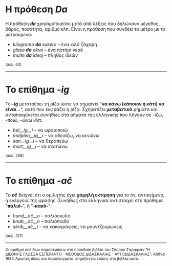 # __Η πρόθεση__ *__Da__* 

Η πρόθεση *__da__* χρησιμοποιείται μετά από λέξεις που δηλώνουν μέγεθος, βάρος, ποσότητα, αριθμό κλπ. Είναι η πρόθεση που συνδέει το μέτρο με το μετρούμενο:

- *kilogramo __da__ sukero* – ένα κιλό ζάχαρη
- *glaso __da__ akvo* – ένα ποτήρι νερό 
- *multe __da__ ideoj* – πλήθος ιδεών 

<sub>(σελ. 62)</sub>

---

# __Το επίθημα__ *__-ig__* 

Το *__-ig__* μετατρέπει τη ρίζα ώστε να σημαίνει "__να κάνω (κάποιον ή κάτι) να είναι ..__", αυτό που εκφράζει η ρίζα.
Σχηματίζει __μεταβατικά__ ρήματα και ανταποκρίνεται συνήθως στα ρήματα της ελληνικής που λήγουν σε -ιζω, -ποιώ, -ώνω κλπ:

- *bel__ig__i* – να ωραιοποιώ
- *malplen__ig__i* – να αδειάζω, να κενώνω
- *san__ig__i* – να θεραπεύω
- *mort__ig__i* – να σκοτώνω 

<sub>(σελ. 298)</sub>

---

# __Το επίθημα__ *__-aĉ__* 

Το *__aĉ__* δείχνει ότι ο ομιλητής έχει __χαμηλή εκτίμηση__ για το όν, αντικείμενο, ή ενέργεια της φράσης. Συνήθως στα ελληνικά αντιστοιχεί στο πρόθημα "__παλιό-__", ή "__-κακό-__":

- *hund__aĉ__o* – παλιόσκυλο
- *knab__aĉ__o* – παλιόπαιδο
- *skrib__aĉ__i* – να κακογράφεις, να μουντζουρώνεις

<sub>(σελ. 317)</sub>

--- 

<sub>Οι αριθμοί σελίδων παραπέμπουν στο σπουδαίο βιβλίο του Σπύρου Σαραφιάν "Η ΔΙΕΘΝΗΣ ΓΛΩΣΣΑ ΕΣΠΕΡΑΝΤΟ - ΜΕΘΟΔΟΣ ΔΙΔΑΣΚΑΛΙΑΣ - ΑΥΤΟΔΙΔΑΣΚΑΛΙΑΣ", Αθήνα 1987. Αρκετές ιδέες και παραδείγματα στηρίζονται επίσης στο βιβλίο αυτό.</sub>
